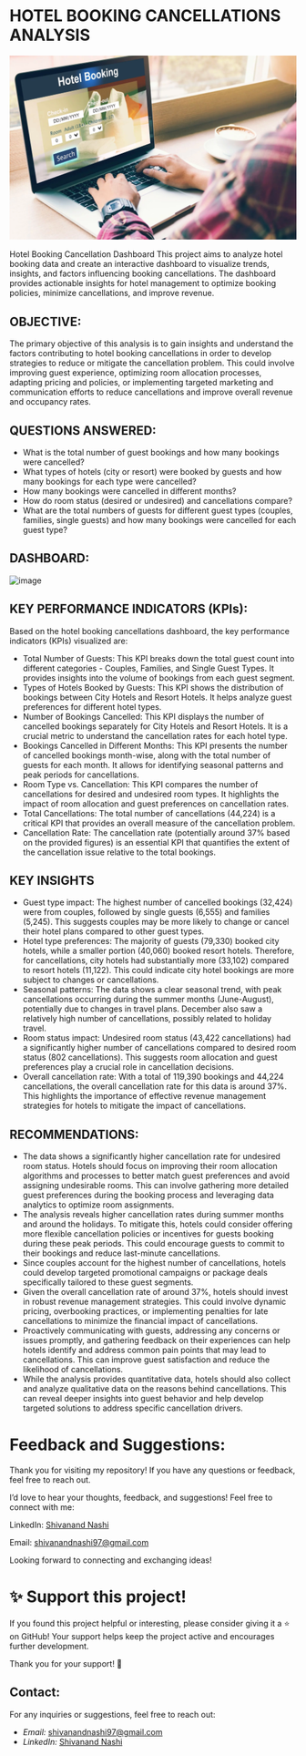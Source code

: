 # HOTEL BOOKING CANCELLATIONS ANALYSIS

<img src="https://github.com/Gtshivanand/HOTEL-BOOKING-CANCELLATIONS-ANALYSIS/blob/main/HOTEL%20BOOKING%20CANCELLATIONS%20ANALYSIS.webp"/>

Hotel Booking Cancellation Dashboard This project aims to analyze hotel booking data and create an interactive dashboard to visualize trends, insights, and factors influencing booking cancellations. The dashboard provides actionable insights for hotel management to optimize booking policies, minimize cancellations, and improve revenue.

## OBJECTIVE:
The primary objective of this analysis is to gain insights and understand the factors contributing to hotel booking cancellations in order to develop strategies to reduce or mitigate the cancellation problem. This could involve improving guest experience, optimizing room allocation processes, adapting pricing and policies, or implementing targeted marketing and communication efforts to reduce cancellations and improve overall revenue and occupancy rates.

## QUESTIONS ANSWERED:
* What is the total number of guest bookings and how many bookings were cancelled?
* What types of hotels (city or resort) were booked by guests and how many bookings for each type were cancelled?
* How many bookings were cancelled in different months?
* How do room status (desired or undesired) and cancellations compare?
* What are the total numbers of guests for different guest types (couples, families, single guests) and how many bookings were cancelled for each guest type?

## DASHBOARD:
![image](https://github.com/Gtshivanand/Hotel-Booking-cancellation-Dashboard/blob/main/Hotel%20Booking%20cancellation%20Dashboard.png)

## KEY PERFORMANCE INDICATORS (KPIs):
Based on the hotel booking cancellations dashboard, the key performance indicators (KPIs) visualized are:
* Total Number of Guests: This KPI breaks down the total guest count into different categories - Couples, Families, and Single Guest Types. It provides insights into the volume of bookings from each guest segment.
* Types of Hotels Booked by Guests: This KPI shows the distribution of bookings between City Hotels and Resort Hotels. It helps analyze guest preferences for different hotel types.
* Number of Bookings Cancelled: This KPI displays the number of cancelled bookings separately for City Hotels and Resort Hotels. It is a crucial metric to understand the cancellation rates for each hotel type.
* Bookings Cancelled in Different Months: This KPI presents the number of cancelled bookings month-wise, along with the total number of guests for each month. It allows for identifying seasonal patterns and peak periods for cancellations.
* Room Type vs. Cancellation: This KPI compares the number of cancellations for desired and undesired room types. It highlights the impact of room allocation and guest preferences on cancellation rates.
* Total Cancellations: The total number of cancellations (44,224) is a critical KPI that provides an overall measure of the cancellation problem.
* Cancellation Rate: The cancellation rate (potentially around 37% based on the provided figures) is an essential KPI that quantifies the extent of the cancellation issue relative to the total bookings.

## KEY INSIGHTS
* Guest type impact: The highest number of cancelled bookings (32,424) were from couples, followed by single guests (6,555) and families (5,245). This suggests couples may be more likely to change or cancel their hotel plans compared to other guest types.
* Hotel type preferences: The majority of guests (79,330) booked city hotels, while a smaller portion (40,060) booked resort hotels. Therefore, for cancellations, city hotels had substantially more (33,102) compared to resort hotels (11,122). This could indicate city hotel bookings are more subject to changes or cancellations.
* Seasonal patterns: The data shows a clear seasonal trend, with peak cancellations occurring during the summer months (June-August), potentially due to changes in travel plans. December also saw a relatively high number of cancellations, possibly related to holiday travel.
* Room status impact: Undesired room status (43,422 cancellations) had a significantly higher number of cancellations compared to desired room status (802 cancellations). This suggests room allocation and guest preferences play a crucial role in cancellation decisions.
* Overall cancellation rate: With a total of 119,390 bookings and 44,224 cancellations, the overall cancellation rate for this data is around 37%. This highlights the importance of effective revenue management strategies for hotels to mitigate the impact of cancellations.

## RECOMMENDATIONS:
* The data shows a significantly higher cancellation rate for undesired room status. Hotels should focus on improving their room allocation algorithms and processes to better match guest preferences and avoid assigning undesirable rooms. This can involve gathering more detailed guest preferences during the booking process and leveraging data analytics to optimize room assignments.
* The analysis reveals higher cancellation rates during summer months and around the holidays. To mitigate this, hotels could consider offering more flexible cancellation policies or incentives for guests booking during these peak periods. This could encourage guests to commit to their bookings and reduce last-minute cancellations.
* Since couples account for the highest number of cancellations, hotels could develop targeted promotional campaigns or package deals specifically tailored to these guest segments.
* Given the overall cancellation rate of around 37%, hotels should invest in robust revenue management strategies. This could involve dynamic pricing, overbooking practices, or implementing penalties for late cancellations to minimize the financial impact of cancellations.
* Proactively communicating with guests, addressing any concerns or issues promptly, and gathering feedback on their experiences can help hotels identify and address common pain points that may lead to cancellations. This can improve guest satisfaction and reduce the likelihood of cancellations.
* While the analysis provides quantitative data, hotels should also collect and analyze qualitative data on the reasons behind cancellations. This can reveal deeper insights into guest behavior and help develop targeted solutions to address specific cancellation drivers.

# Feedback and Suggestions:

Thank you for visiting my repository! If you have any questions or feedback, feel free to reach out.

I’d love to hear your thoughts, feedback, and suggestions! Feel free to connect with me:

 LinkedIn: [Shivanand Nashi](https://www.linkedin.com/in/shivanand-s-nashi-79579821a)
 
 Email: shivanandnashi97@gmail.com


Looking forward to connecting and exchanging ideas!

# ✨ Support this project!
If you found this project helpful or interesting, please consider giving it a ⭐ on GitHub!
Your support helps keep the project active and encourages further development.

Thank you for your support! 💖

## Contact:

For any inquiries or suggestions, feel free to reach out:

- *Email:* [shivanandnashi97@gmail.com](mailto:shivanandnashi97@gmail.com)
- *LinkedIn:* [Shivanand Nashi](https://www.linkedin.com/in/shivanand-s-nashi-79579821a)
